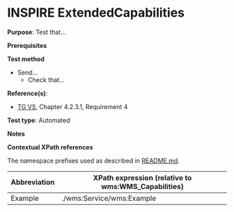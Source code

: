 # INSPIRE ExtendedCapabilities

**Purpose**: Test that...

**Prerequisites**

**Test method**
* Send...
  * Check that...

**Reference(s)**:
* [TG VS](./README.md#ref_TG_VS), Chapter 4.2.3.1, Requirement 4

**Test type**: Automated

**Notes**

**Contextual XPath references**

The namespace prefixes used as described in [README.md](./README.md#namespaces).

Abbreviation                                               |  XPath expression (relative to wms:WMS_Capabilities)
---------------------------------------------------------- | -------------------------------------------------------------------------
Example <a name="example"></a> | ./wms:Service/wms:Example
